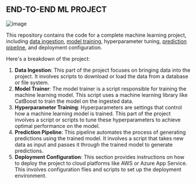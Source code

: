 ## END-TO-END ML PROJECT

![image](https://github.com/user-attachments/assets/96167c90-252a-479f-ad01-07cee73bdfb5)


This repository contains the code for a complete machine learning project, including [data ingestion](https://github.com/titan-exasaur/MLPROJECT/blob/Main/src/components/data_ingestion.py), 
[model training](https://github.com/titan-exasaur/MLPROJECT/blob/Main/src/components/model_trainer.py), 
hyperparameter tuning, 
[prediction pipeline](https://github.com/titan-exasaur/MLPROJECT/blob/Main/src/pipeline/predict_pipeline.py), and deployment configuration.

Here's a breakdown of the project:

1. **Data Ingestion**: This part of the project focuses on bringing data into the project. It involves scripts to download or load the data from a database or file system.
2. **Model Trainer**: The model trainer is a script responsible for training the machine learning model. This script uses a machine learning library like CatBoost to train the model on the ingested data.
3. **Hyperparameter Training**: Hyperparameters are settings that control how a machine learning model is trained. This part of the project involves a script or scripts to tune these hyperparameters to achieve optimal performance on the model.
4. **Prediction Pipeline**: This pipeline automates the process of generating predictions using the trained model. It involves a script that takes new data as input and passes it through the trained model to generate predictions.
5. **Deployment Configuration**: This section provides instructions on how to deploy the project to cloud platforms like AWS or Azure App Service. This involves configuration files and scripts to set up the deployment environment.